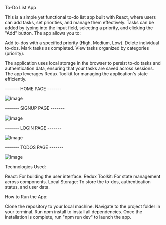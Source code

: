 To-Do List App


This is a simple yet functional to-do list app built with React, where users can add tasks, set priorities, and manage them effectively. Tasks can be added by typing into the input field, selecting a priority, and clicking the "Add" button. The app allows you to:


Add to-dos with a specified priority (High, Medium, Low).
Delete individual to-dos.
Mark tasks as completed.
View tasks organized by categories (priority).

The application uses local storage in the browser to persist to-do tasks and authentication data, ensuring that your tasks are saved across sessions. The app leverages Redux Toolkit for managing the application's state efficiently.


------- HOME PAGE -------

![Image](https://github.com/user-attachments/assets/d341ca35-5635-4376-b464-3785f3321ceb)

------- SIGNUP PAGE -------

![Image](https://github.com/user-attachments/assets/db4653fd-ad74-4b27-8a34-4eaf45be56a1)

------- LOGIN PAGE -------

![Image](https://github.com/user-attachments/assets/1bfde4c6-c99f-4a0f-acbf-59aa15ccc526)

------- TODOS PAGE -------

![Image](https://github.com/user-attachments/assets/9c1ddf78-170a-418a-98b2-5bcbdcbb5a82)

Technologies Used:

React: For building the user interface.
Redux Toolkit: For state management across components.
Local Storage: To store the to-dos, authentication status, and user data.

How to Run the App:

Clone the repository to your local machine.
Navigate to the project folder in your terminal.
Run npm install to install all dependencies.
Once the installation is complete, run "npm run dev" to launch the app.

